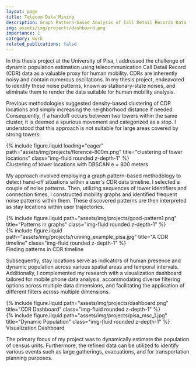 ```yaml
---
layout: page
title: Telecom Data Mining
description: Graph Pattern-based Analysis of Call Detail Records Data for Dynamic Population Estimation
img: assets/img/projects/dashboard.png
importance: 1
category: work
related_publications: false
---
```


In this thesis project at the University of Pisa, I addressed the challenge of dynamic population estimation using telecommunication Call Detail Record (CDR) data as a valuable proxy for human mobility. CDRs are inherently noisy and contain numerous oscillations. In my thesis project, endeavored to identify these noise patterns, known as stationary-state noises, and eliminate them to render the data suitable for human mobility analysis.


Previous methodologies suggested density-based clustering of CDR locations and simply increasing the neighborhood distance if needed. Consequently, if a handoff occurs between two towers within the same cluster, it is deemed a spurious movement and categorized as a stop. I understood that this approach is not suitable for large areas covered by strong towers.

<div class="row justify-content-sm-center">
    <div class="col-sm-4 mt-3 mt-md-0">
        {% include figure.liquid loading="eager" path="assets/img/projects/florence-800m.png" title="clustering of tower locations" class="img-fluid rounded z-depth-1" %}
    </div>
</div>
<div class="caption">
    Clustering of tower locations with DBSCAN e = 800 meters
</div>

My approach involved employing a graph pattern-based methodology to detect hand-off situations within a user's CDR data timeline. I selected a couple of noise patterns. Then, utilizing sequences of tower identifiers and connection times, I constructed mobility graphs and identified frequent noise patterns within them. These discovered patterns are then interpreted as stay locations within user trajectories.

<div class="row justify-content-sm-center">
    <div class="col-sm mt-3 mt-md-0">
        {% include figure.liquid path="assets/img/projects/good-pattern1.png" title="Patterns in graphs" class="img-fluid rounded z-depth-1" %}
    </div>
    <div class="col-sm mt-3 mt-md-0">
        {% include figure.liquid path="assets/img/projects/running_example_pisa.jpg" title="A CDR timeline" class="img-fluid rounded z-depth-1" %}
    </div>
</div>
<div class="caption">
    Finding patterns in CDR timeline
</div>


Subsequently, stay locations serve as indicators of human presence and dynamic population across various spatial areas and temporal intervals. Additionally, I complemented my research with a visualization dashboard tailored for mobile phone data analysis, accommodating diverse filtering options across multiple data dimensions, and facilitating the application of different filters across multiple dimensions.

<div class="row justify-content-sm-center">
    <div class="col-sm mt-3 mt-md-0">
        {% include figure.liquid path="assets/img/projects/dashboard.png" title="CDR Dashboard" class="img-fluid rounded z-depth-1" %}
    </div>
    <div class="col-sm mt-3 mt-md-0">
        {% include figure.liquid path="assets/img/projects/pisa_msc_1.jpg" title="Dynamic Population" class="img-fluid rounded z-depth-1" %}
    </div>
</div>
<div class="caption">
    Visualization Dashboard
</div>

The primary focus of my project was to dynamically estimate the population of census units. Furthermore, the refined data can be utilized to identify various events such as large gatherings, evacuations, and for transportation planning purposes.
